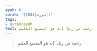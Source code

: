 ```yaml
---
ayah: 6
surah: '[[044|سورة]]'
tags:
- quran/ayah
text: رحمة من ربك ۚ إنه هو السميع العليم
---
```

> رحمة من ربك ۚ إنه هو السميع العليم
